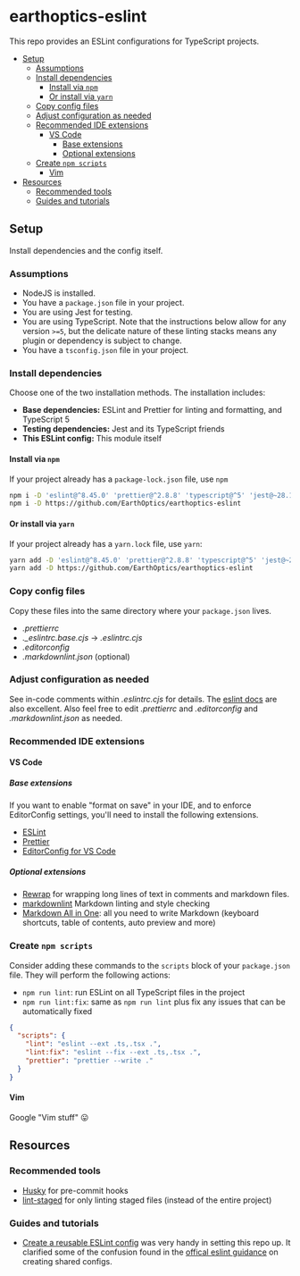 # earthoptics-eslint

This repo provides an ESLint configurations for TypeScript projects.

- [Setup](#setup)
  - [Assumptions](#assumptions)
  - [Install dependencies](#install-dependencies)
    - [Install via `npm`](#install-via-npm)
    - [Or install via `yarn`](#or-install-via-yarn)
  - [Copy config files](#copy-config-files)
  - [Adjust configuration as needed](#adjust-configuration-as-needed)
  - [Recommended IDE extensions](#recommended-ide-extensions)
    - [VS Code](#vs-code)
      - [Base extensions](#base-extensions)
      - [Optional extensions](#optional-extensions)
  - [Create `npm scripts`](#create-npm-scripts)
    - [Vim](#vim)
- [Resources](#resources)
  - [Recommended tools](#recommended-tools)
  - [Guides and tutorials](#guides-and-tutorials)

## Setup

Install dependencies and the config itself.

### Assumptions

- NodeJS is installed.
- You have a `package.json` file in your project.
- You are using Jest for testing.
- You are using TypeScript. Note that the instructions below allow for any version `>=5`, but the
  delicate nature of these linting stacks means any plugin or dependency is subject to change.
- You have a `tsconfig.json` file in your project.

### Install dependencies

Choose one of the two installation methods. The installation includes:

- **Base dependencies:** ESLint and Prettier for linting and formatting, and TypeScript 5
- **Testing dependencies:** Jest and its TypeScript friends
- **This ESLint config:** This module itself

#### Install via `npm`

If your project already has a `package-lock.json` file, use `npm`

```sh
npm i -D 'eslint@^8.45.0' 'prettier@^2.8.8' 'typescript@^5' 'jest@~28.1.3' '@types/jest@~28.1.3' 'ts-jest@^28'
npm i -D https://github.com/EarthOptics/earthoptics-eslint
```

#### Or install via `yarn`

If your project already has a `yarn.lock` file, use `yarn`:

```sh
yarn add -D 'eslint@^8.45.0' 'prettier@^2.8.8' 'typescript@^5' 'jest@~28.1.3' '@types/jest@~28.1.3' 'ts-jest@^28'
yarn add -D https://github.com/EarthOptics/earthoptics-eslint
```

### Copy config files

Copy these files into the same directory where your `package.json` lives.

- _.prettierrc_
- _.\_eslintrc.base.cjs_ -> _.eslintrc.cjs_
- _.editorconfig_
- _.markdownlint.json_ (optional)

### Adjust configuration as needed

See in-code comments within _.eslintrc.cjs_ for details. The [eslint
docs](https://eslint.org/docs/latest/) are also excellent. Also feel free to edit _.prettierrc_ and
_.editorconfig_ and _.markdownlint.json_ as needed.

### Recommended IDE extensions

#### VS Code

##### Base extensions

If you want to enable "format on save" in your IDE, and to enforce EditorConfig settings, you'll
need to install the following extensions.

- [ESLint](https://marketplace.visualstudio.com/items?itemName=dbaeumer.vscode-eslint)
- [Prettier](https://marketplace.visualstudio.com/items?itemName=esbenp.prettier-vscode)
- [EditorConfig for VS Code](https://marketplace.visualstudio.com/items?itemName=EditorConfig.EditorConfig)

##### Optional extensions

- [Rewrap](https://marketplace.visualstudio.com/items?itemName=stkb.rewrap) for wrapping long lines
  of text in comments and markdown files.
- [markdownlint](https://marketplace.visualstudio.com/items?itemName=DavidAnson.vscode-markdownlint)
  Markdown linting and style checking
- [Markdown
  All in One](https://marketplace.visualstudio.com/items?itemName=yzhang.markdown-all-in-one): all
  you need to write Markdown (keyboard shortcuts, table of contents, auto preview and more)

### Create `npm scripts`

Consider adding these commands to the `scripts` block of your `package.json` file. They will perform
the following actions:

- `npm run lint`: run ESLint on all TypeScript files in the project
- `npm run lint:fix`: same as `npm run lint` plus fix any issues that can be automatically fixed

```json
{
  "scripts": {
    "lint": "eslint --ext .ts,.tsx .",
    "lint:fix": "eslint --fix --ext .ts,.tsx .",
    "prettier": "prettier --write ."
  }
}
```

#### Vim

Google "Vim stuff" 😛

## Resources

### Recommended tools

- [Husky](https://typicode.github.io/husky/) for pre-commit hooks
- [lint-staged](https://github.com/okonet/lint-staged) for only linting staged files (instead of the
  entire project)

### Guides and tutorials

- [Create a reusable ESLint config](https://codinglicks.com/blog/create-a-reusable-eslint-config/)
  was very handy in setting this repo up. It clarified some of the confusion found in the [offical
  eslint guidance](https://eslint.org/docs/latest/extend/shareable-configs) on creating shared
  configs.
